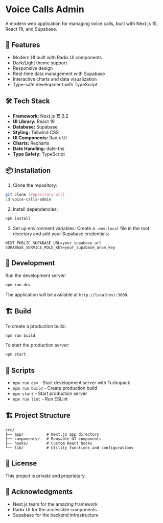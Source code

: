 # Voice Calls Admin

A modern web application for managing voice calls, built with Next.js 15, React 19, and Supabase.

## 🚀 Features

- Modern UI built with Radix UI components
- Dark/Light theme support
- Responsive design
- Real-time data management with Supabase
- Interactive charts and data visualization
- Type-safe development with TypeScript

## 🛠️ Tech Stack

- **Framework:** Next.js 15.3.2
- **UI Library:** React 19
- **Database:** Supabase
- **Styling:** Tailwind CSS
- **UI Components:** Radix UI
- **Charts:** Recharts
- **Date Handling:** date-fns
- **Type Safety:** TypeScript

## 📦 Installation

1. Clone the repository:

```bash
git clone [repository-url]
cd voice-calls-admin
```

2. Install dependencies:

```bash
npm install
```

3. Set up environment variables:
   Create a `.env.local` file in the root directory and add your Supabase credentials:

```
NEXT_PUBLIC_SUPABASE_URL=your_supabase_url
SUPABASE_SERVICE_ROLE_KEY=your_supabase_anon_key
```

## 🚀 Development

Run the development server:

```bash
npm run dev
```

The application will be available at `http://localhost:3000`.

## 🏗️ Build

To create a production build:

```bash
npm run build
```

To start the production server:

```bash
npm start
```

## 📝 Scripts

- `npm run dev` - Start development server with Turbopack
- `npm run build` - Create production build
- `npm start` - Start production server
- `npm run lint` - Run ESLint

## 🏗️ Project Structure

```
src/
├── app/          # Next.js app directory
├── components/   # Reusable UI components
├── hooks/        # Custom React hooks
└── lib/          # Utility functions and configurations
```

## 📄 License

This project is private and proprietary.

## 🙏 Acknowledgments

- Next.js team for the amazing framework
- Radix UI for the accessible components
- Supabase for the backend infrastructure

